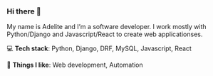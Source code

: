 ### Hi there 👋


My name is Adelite and I’m a software developer. I work mostly with Python/Django and Javascript/React to create web applicationses.

💻 **Tech stack**: Python, Django, DRF, MySQL, Javascript, React 

💪 **Things I like**: Web development, Automation
